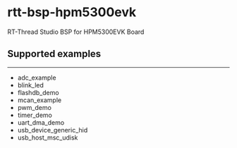 # rtt-bsp-hpm5300evk
RT-Thread Studio BSP for HPM5300EVK Board

## Supported examples
***
- adc_example
- blink_led
- flashdb_demo
- mcan_example
- pwm_demo
- timer_demo
- uart_dma_demo
- usb_device_generic_hid
- usb_host_msc_udisk